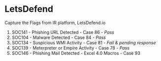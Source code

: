 # LetsDefend
Capture the Flags from IR platform, LetsDefend.io

1. SOC141 - Phishing URL Detected - Case 86 - _Pass_
2. SOC104 - Malware Detected - Case 84 - _Pass_
3. SOC134 - Suspicious WMI Activity - Case 81 - _Fail & pending response_
4. SOC139 - Meterpreter or Empire Activity - Case 78 - _Pass_
5. SOC146 - Phishing Mail Detected - Excel 4.0 Macros - Case 93
